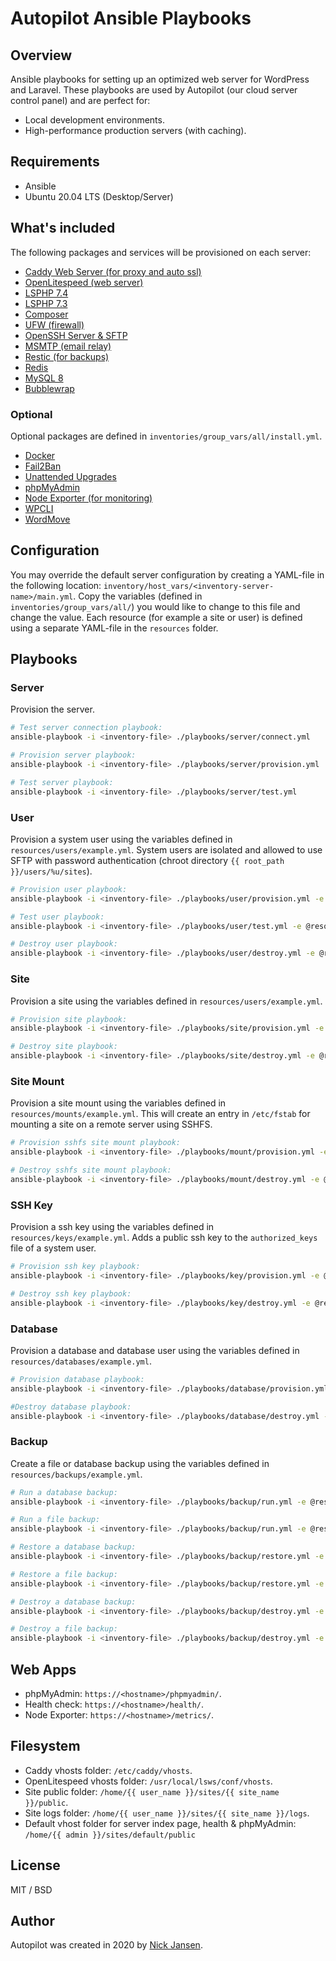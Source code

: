 # Autopilot Ansible Playbooks

## Overview

Ansible playbooks for setting up an optimized web server for WordPress and Laravel. These playbooks are used by Autopilot (our cloud server control panel) and are perfect for:

* Local development environments.
* High-performance production servers (with caching).

## Requirements

* Ansible
* Ubuntu 20.04 LTS (Desktop/Server)

## What's included

The following packages and services will be provisioned on each server:

* [Caddy Web Server (for proxy and auto ssl)](https://caddyserver.com/)
* [OpenLitespeed (web server)](https://www.litespeedtech.com/open-source/openlitespeed)
* [LSPHP 7.4](https://www.litespeedtech.com/open-source/litespeed-sapi/php)
* [LSPHP 7.3](https://www.litespeedtech.com/open-source/litespeed-sapi/php)
* [Composer](https://getcomposer.org/)
* [UFW (firewall)](https://help.ubuntu.com/community/UFW)
* [OpenSSH Server & SFTP](https://www.openssh.com/)
* [MSMTP (email relay)](https://wiki.archlinux.org/index.php/msmtp)
* [Restic (for backups)](https://restic.net/)
* [Redis](https://redis.io/)
* [MySQL 8](https://hub.docker.com/_/mariadb)
* [Bubblewrap](https://github.com/containers/bubblewrap)

### Optional

Optional packages are defined in `inventories/group_vars/all/install.yml`.

* [Docker](https://www.docker.com/)
* [Fail2Ban](https://en.wikipedia.org/wiki/Fail2ban)
* [Unattended Upgrades](https://help.ubuntu.com/community/AutomaticSecurityUpdates)
* [phpMyAdmin](https://www.phpmyadmin.net/)
* [Node Exporter (for monitoring)](https://prometheus.io/docs/guides/node-exporter/)
* [WPCLI](https://wp-cli.org/)
* [WordMove](https://github.com/welaika/wordmove)
  
## Configuration

You may override the default server configuration by creating a YAML-file in the following location: `inventory/host_vars/<inventory-server-name>/main.yml`. Copy the variables (defined in `inventories/group_vars/all/`) you would like to change to this file and change the value. Each resource (for example a site or user) is defined using a separate YAML-file in the `resources` folder.

## Playbooks

### Server

Provision the server.

```bash
# Test server connection playbook: 
ansible-playbook -i <inventory-file> ./playbooks/server/connect.yml

# Provision server playbook: 
ansible-playbook -i <inventory-file> ./playbooks/server/provision.yml

# Test server playbook: 
ansible-playbook -i <inventory-file> ./playbooks/server/test.yml 
```

### User

Provision a system user using the variables defined in `resources/users/example.yml`. System users are isolated and allowed to use SFTP with password authentication (chroot directory `{{ root_path }}/users/%u/sites`).

```bash
# Provision user playbook: 
ansible-playbook -i <inventory-file> ./playbooks/user/provision.yml -e @resources/users/example.yml

# Test user playbook: 
ansible-playbook -i <inventory-file> ./playbooks/user/test.yml -e @resources/users/test.yml

# Destroy user playbook: 
ansible-playbook -i <inventory-file> ./playbooks/user/destroy.yml -e @resources/users/example.yml
```

### Site

Provision a site using the variables defined in `resources/users/example.yml`.

```bash
# Provision site playbook: 
ansible-playbook -i <inventory-file> ./playbooks/site/provision.yml -e @resources/sites/example.yml

# Destroy site playbook: 
ansible-playbook -i <inventory-file> ./playbooks/site/destroy.yml -e @resources/sites/example.yml
```

### Site Mount

Provision a site mount using the variables defined in `resources/mounts/example.yml`. This will create an entry in `/etc/fstab` for mounting a site on a remote server using SSHFS.

```bash
# Provision sshfs site mount playbook: 
ansible-playbook -i <inventory-file> ./playbooks/mount/provision.yml -e @resources/mounts/example.yml

# Destroy sshfs site mount playbook: 
ansible-playbook -i <inventory-file> ./playbooks/mount/destroy.yml -e @resources/mounts/example.yml
```

### SSH Key

Provision a ssh key using the variables defined in `resources/keys/example.yml`. Adds a public ssh key to the `authorized_keys` file of a system user.

```bash
# Provision ssh key playbook: 
ansible-playbook -i <inventory-file> ./playbooks/key/provision.yml -e @resources/keys/example.yml

# Destroy ssh key playbook: 
ansible-playbook -i <inventory-file> ./playbooks/key/destroy.yml -e @resources/keys/example.yml
```

### Database

Provision a database and database user using the variables defined in `resources/databases/example.yml`.

```bash
# Provision database playbook: 
ansible-playbook -i <inventory-file> ./playbooks/database/provision.yml -e @resources/databases/example.yml

#Destroy database playbook: 
ansible-playbook -i <inventory-file> ./playbooks/database/destroy.yml -e @resources/databases/example.yml
```

### Backup

Create a file or database backup using the variables defined in `resources/backups/example.yml`.

```bash
# Run a database backup: 
ansible-playbook -i <inventory-file> ./playbooks/backup/run.yml -e @resources/backups/example-database.yml

# Run a file backup: 
ansible-playbook -i <inventory-file> ./playbooks/backup/run.yml -e @resources/backups/example-file.yml

# Restore a database backup: 
ansible-playbook -i <inventory-file> ./playbooks/backup/restore.yml -e @resources/backups/example-database.yml

# Restore a file backup: 
ansible-playbook -i <inventory-file> ./playbooks/backup/restore.yml -e @resources/backups/example-file.yml

# Destroy a database backup: 
ansible-playbook -i <inventory-file> ./playbooks/backup/destroy.yml -e @resources/backups/example-database.yml

# Destroy a file backup: 
ansible-playbook -i <inventory-file> ./playbooks/backup/destroy.yml -e @resources/backups/example-file.yml
```

## Web Apps

* phpMyAdmin: `https://<hostname>/phpmyadmin/`.
* Health check: `https://<hostname>/health/`.
* Node Exporter: `https://<hostname>/metrics/`.

## Filesystem

* Caddy vhosts folder: `/etc/caddy/vhosts`.
* OpenLitespeed vhosts folder: `/usr/local/lsws/conf/vhosts`.
* Site public folder: `/home/{{ user_name }}/sites/{{ site_name }}/public`.
* Site logs folder: `/home/{{ user_name }}/sites/{{ site_name }}/logs`.
* Default vhost folder for server index page, health & phpMyAdmin: `/home/{{ admin }}/sites/default/public`

## License

MIT / BSD

## Author

Autopilot was created in 2020 by [Nick Jansen](https://nbejansen.com/).
